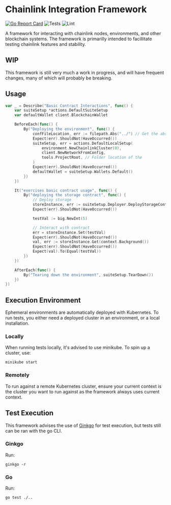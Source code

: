 # Chainlink Integration Framework

[![Go Report Card](https://goreportcard.com/badge/github.com/smartcontractkit/integrations-framework)](https://goreportcard.com/report/github.com/smartcontractkit/integrations-framework)
![Tests](https://github.com/smartcontractkit/integrations-framework/actions/workflows/test.yaml/badge.svg)
![Lint](https://github.com/smartcontractkit/integrations-framework/actions/workflows/lint.yaml/badge.svg)

A framework for interacting with chainlink nodes, environments, and other blockchain systems.
The framework is primarilly intended to facillitate testing chainlink features and stability.

## WIP

This framework is still very much a work in progress, and will have frequent changes, many of which will probably be
breaking.

## Usage

```go
var _ = Describe("Basic Contract Interactions", func() {
	var suiteSetup *actions.DefaultSuiteSetup
	var defaultWallet client.BlockchainWallet

	BeforeEach(func() {
		By("Deploying the environment", func() {
			confFileLocation, err := filepath.Abs("../") // Get the absolute path of the test suite's root directory
            Expect(err).ShouldNot(HaveOccurred())
			suiteSetup, err = actions.DefaultLocalSetup(
				environment.NewChainlinkCluster(0),
				client.NewNetworkFromConfig,
				tools.ProjectRoot, // Folder location of the
			)
			Expect(err).ShouldNot(HaveOccurred())
			defaultWallet = suiteSetup.Wallets.Default()
		})
	})

	It("exercises basic contract usage", func() {
		By("deploying the storage contract", func() {
			// Deploy storage
			storeInstance, err := suiteSetup.Deployer.DeployStorageContract(defaultWallet)
			Expect(err).ShouldNot(HaveOccurred())

			testVal := big.NewInt(5)

			// Interact with contract
			err = storeInstance.Set(testVal)
			Expect(err).ShouldNot(HaveOccurred())
			val, err := storeInstance.Get(context.Background())
			Expect(err).ShouldNot(HaveOccurred())
			Expect(val).To(Equal(testVal))
		})
    })

    AfterEach(func() {
		By("Tearing down the environment", suiteSetup.TearDown())
	})
})
```

## Execution Environment

Ephemeral environments are automatically deployed with Kubernetes. To run tests, you either need a deployed cluster 
in an environment, or a local installation.

### Locally

When running tests locally, it's advised to use minikube. To spin up a cluster, use:

```
minikube start
```

### Remotely

To run against a remote Kubernetes cluster, ensure your current context is the cluster you want to run against as the 
framework always uses current context.

## Test Execution

This framework advises the use of [Ginkgo](https://github.com/onsi/ginkgo) for test execution, but tests still can be 
ran with the go CLI.

### Ginkgo

Run:

```
ginkgo -r
```

### Go

Run:

```
go test ./..
```
